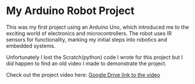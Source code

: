 # My Arduino Robot Project  

This was my first project using an Arduino Uno, which introduced me to the exciting world of electronics and microcontrollers. The robot uses IR sensors for functionality, marking my initial steps into robotics and embedded systems.  

Unfortunately I lost the Scratch(python) code I wrote for this project but I did happen to find an old video I made to demonstrate the project.

Check out the project video here: [Google Drive link to the video]([https://example.com](https://drive.google.com/file/d/0B1aEYpFdl-IDdXJjeHdrUWg2SHNKR01TSTZXU2ZfbkNMay1B/view?usp=sharing&resourcekey=0-Fdc8l6Ndzy9M1Eyl_TahhA))
